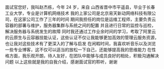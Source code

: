 
面试官您好，我叫赵杰栋，今年 24 岁，来自 山西省晋中市平遥县，毕业于长春工业大学，专业是计算机网络技术
我的上家公司是北京易天新动网络科技有限公司，在这家公司工作了三年的时间
期间我担任的岗位是运维工程师，主要负责云容器的部署与维护，服务器集群与系统之间的配置
并且进行日常的监控与巡检，解决服务器与系统发生的故障
同时我还通过工作业余时间的学习，考取了阿里云的云原生与云容器技能认证，这些认证不仅让我能够更加高效的管理云服务资源，也让我对这些技术有了更深入的了解与启发
在闲暇时间，我喜欢听音乐以及浏览一些专业博客，这不仅可以适当的放松一下自己，还能够提高我的思维能力
在性格方面，我乐观开朗，待人友好，在团队中能够与成员良好的相处，积极沟通解决问题 
以上这些就是我的自我介绍，感谢面试官的聆听，谢谢 
